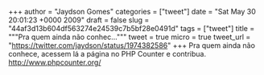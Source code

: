 
+++
author = "Jaydson Gomes"
categories = ["tweet"]
date = "Sat May 30 20:01:23 +0000 2009"
draft = false
slug = "44af3d13b604df563274e24539c7b5bf28e0491d"
tags = ["tweet"]
title = """Pra quem ainda não conhec..."""
tweet = true
micro = true
tweet_url = "https://twitter.com/jaydson/status/1974382586"
+++
Pra quem ainda não conhece, acessem lá a página no PHP Counter e contribua. http://www.phpcounter.org/
